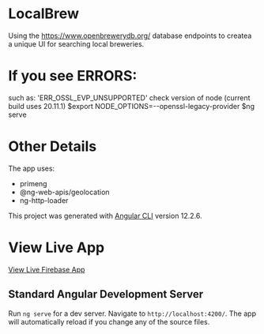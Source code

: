 # LocalBrew

Using the https://www.openbrewerydb.org/ database endpoints to createa a unique UI for searching local breweries.

# If you see ERRORS:
such as: 'ERR_OSSL_EVP_UNSUPPORTED'
check version of node (current build uses 20.11.1)
$export NODE_OPTIONS=--openssl-legacy-provider
$ng serve

# Other Details
The app uses:
- primeng
- @ng-web-apis/geolocation
- ng-http-loader

This project was generated with [Angular CLI](https://github.com/angular/angular-cli) version 12.2.6.

# View Live App
[View Live Firebase App](https://localbrew-f26a9.web.app/)

## Standard Angular Development Server

Run `ng serve` for a dev server. Navigate to `http://localhost:4200/`. The app will automatically reload if you change any of the source files.
